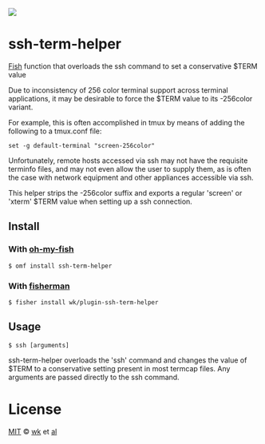 ![][license-badge]

# ssh-term-helper

[Fish][fish-link] function that overloads the ssh command
to set a conservative $TERM value

Due to inconsistency of 256 color terminal support across
terminal applications, it may be desirable to force the
$TERM value to its -256color variant.

For example, this is often accomplished in tmux by means
of adding the following to a tmux.conf file:

    set -g default-terminal "screen-256color"

Unfortunately, remote hosts accessed via ssh may not have
the requisite terminfo files, and may not even allow the
user to supply them, as is often the case with network
equipment and other appliances accessible via ssh.

This helper strips the -256color suffix and exports a
regular 'screen' or 'xterm' $TERM value when setting up
a ssh connection.

## Install

### With [oh-my-fish][omf-link]
```fish
$ omf install ssh-term-helper
```

### With [fisherman][fisherman-link]
```fish
$ fisher install wk/plugin-ssh-term-helper
```

## Usage

```fish
$ ssh [arguments]
```

ssh-term-helper overloads the 'ssh' command and changes the
value of $TERM to a conservative setting present in most
termcap files. Any arguments are passed directly to the ssh
command.

# License

[MIT][mit] © [wk][author] et [al][contributors]


[mit]:            http://opensource.org/licenses/MIT
[author]:         http://github.com/wk
[contributors]:   https://github.com/wk/pkg-ssh-term-helper/graphs/contributors
[fish-link]:      https://fishshell.com/
[omf-link]:       https://www.github.com/oh-my-fish/oh-my-fish
[fisherman-link]: https://www.github.com/fisherman/fisherman

[license-badge]:  https://img.shields.io/badge/license-MIT-007EC7.svg?style=flat-square
